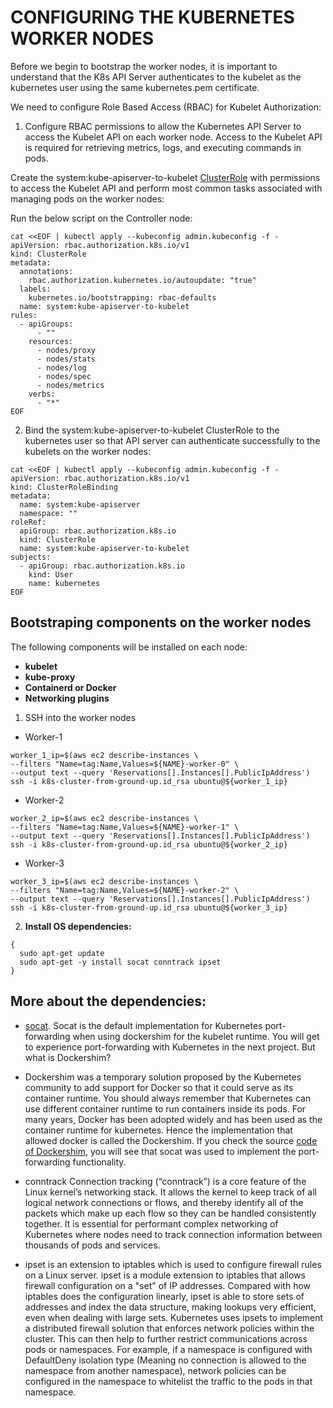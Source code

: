# CONFIGURING THE KUBERNETES WORKER NODES

Before we begin to bootstrap the worker nodes, it is important to understand that the K8s API Server authenticates to the kubelet as
the kubernetes user using the same kubernetes.pem certificate.

We need to configure Role Based Access (RBAC) for Kubelet Authorization:


1. Configure RBAC permissions to allow the Kubernetes API Server to access the Kubelet API on each worker node. Access to the Kubelet 
API is required for retrieving metrics, logs, and executing commands in pods.

Create the system:kube-apiserver-to-kubelet [ClusterRole](https://kubernetes.io/docs/reference/access-authn-authz/rbac/#role-and-clusterrole)
with permissions to access the Kubelet API and perform most common tasks associated with managing pods on the worker nodes:

Run the below script on the Controller node:

```
cat <<EOF | kubectl apply --kubeconfig admin.kubeconfig -f -
apiVersion: rbac.authorization.k8s.io/v1
kind: ClusterRole
metadata:
  annotations:
    rbac.authorization.kubernetes.io/autoupdate: "true"
  labels:
    kubernetes.io/bootstrapping: rbac-defaults
  name: system:kube-apiserver-to-kubelet
rules:
  - apiGroups:
      - ""
    resources:
      - nodes/proxy
      - nodes/stats
      - nodes/log
      - nodes/spec
      - nodes/metrics
    verbs:
      - "*"
EOF
```

2. Bind the system:kube-apiserver-to-kubelet ClusterRole to the kubernetes user so that API server can authenticate successfully 
to the kubelets on the worker nodes:

```
cat <<EOF | kubectl apply --kubeconfig admin.kubeconfig -f -
apiVersion: rbac.authorization.k8s.io/v1
kind: ClusterRoleBinding
metadata:
  name: system:kube-apiserver
  namespace: ""
roleRef:
  apiGroup: rbac.authorization.k8s.io
  kind: ClusterRole
  name: system:kube-apiserver-to-kubelet
subjects:
  - apiGroup: rbac.authorization.k8s.io
    kind: User
    name: kubernetes
EOF
```


## Bootstraping components on the worker nodes
The following components will be installed on each node:

- **kubelet**
- **kube-proxy**
- **Containerd or Docker**
- **Networking plugins**

1. SSH into the worker nodes

- Worker-1

```
worker_1_ip=$(aws ec2 describe-instances \
--filters "Name=tag:Name,Values=${NAME}-worker-0" \
--output text --query 'Reservations[].Instances[].PublicIpAddress')
ssh -i k8s-cluster-from-ground-up.id_rsa ubuntu@${worker_1_ip}
```

- Worker-2

```
worker_2_ip=$(aws ec2 describe-instances \
--filters "Name=tag:Name,Values=${NAME}-worker-1" \
--output text --query 'Reservations[].Instances[].PublicIpAddress')
ssh -i k8s-cluster-from-ground-up.id_rsa ubuntu@${worker_2_ip}
```

- Worker-3

```
worker_3_ip=$(aws ec2 describe-instances \
--filters "Name=tag:Name,Values=${NAME}-worker-2" \
--output text --query 'Reservations[].Instances[].PublicIpAddress')
ssh -i k8s-cluster-from-ground-up.id_rsa ubuntu@${worker_3_ip}
```


2. **Install OS dependencies:**

```
{
  sudo apt-get update
  sudo apt-get -y install socat conntrack ipset
}
```


## More about the dependencies:

- [socat](https://www.redhat.com/sysadmin/getting-started-socat). Socat is the default implementation for Kubernetes port-forwarding when 
using dockershim for the kubelet runtime. You will get to experience port-forwarding with Kubernetes in the next project. But what
is Dockershim?

- Dockershim was a temporary solution proposed by the Kubernetes community to add support for Docker so that it could serve as its
container runtime. You should always remember that Kubernetes can use different container runtime to run containers inside its pods.
For many years, Docker has been adopted widely and has been used as the container runtime for kubernetes. Hence the implementation 
that allowed docker is called the Dockershim. If you check the source [code of Dockershim](https://github.com/kubernetes/kubernetes/blob/770d3f181c5d7ed100d1ba43760a74093fc9d9ef/pkg/kubelet/dockershim/docker_streaming_others.go#L42), 
you will see that socat was used to implement the port-forwarding functionality.

- conntrack Connection tracking (“conntrack”) is a core feature of the Linux kernel’s networking stack. It allows the kernel to keep
track of all logical network connections or flows, and thereby identify all of the packets which make up each flow so they can be 
handled consistently together. It is essential for performant complex networking of Kubernetes where nodes need to track connection
information between thousands of pods and services.

- ipset is an extension to iptables which is used to configure firewall rules on a Linux server. ipset is a module extension to 
iptables that allows firewall configuration on a "set" of IP addresses. Compared with how iptables does the configuration linearly, 
ipset is able to store sets of addresses and index the data structure, making lookups very efficient, even when dealing with large
sets. Kubernetes uses ipsets to implement a distributed firewall solution that enforces network policies within the cluster. 
This can then help to further restrict communications across pods or namespaces. For example, if a namespace is configured with
DefaultDeny isolation type (Meaning no connection is allowed to the namespace from another namespace), network policies can be 
configured in the namespace to whitelist the traffic to the pods in that namespace.

